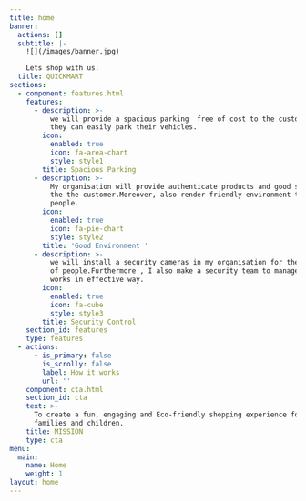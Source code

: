 ```yaml
---
title: home
banner:
  actions: []
  subtitle: |-
    ![](/images/banner.jpg)

    Lets shop with us.
  title: QUICKMART
sections:
  - component: features.html
    features:
      - description: >-
          we will provide a spacious parking  free of cost to the customer which
          they can easily park their vehicles.
        icon:
          enabled: true
          icon: fa-area-chart
          style: style1
        title: Spacious Parking
      - description: >-
          My organisation will provide authenticate products and good service to
          the the customer.Moreover, also render friendly environment to the
          people.
        icon:
          enabled: true
          icon: fa-pie-chart
          style: style2
        title: 'Good Environment '
      - description: >-
          we will install a security cameras in my organisation for the safety
          of people.Furthermore , I also make a security team to manage all the
          works in effective way.
        icon:
          enabled: true
          icon: fa-cube
          style: style3
        title: Security Control
    section_id: features
    type: features
  - actions:
      - is_primary: false
        is_scrolly: false
        label: How it works
        url: ''
    component: cta.html
    section_id: cta
    text: >-
      To create a fun, engaging and Eco-friendly shopping experience for
      families and children.
    title: MISSION
    type: cta
menu:
  main:
    name: Home
    weight: 1
layout: home
---
```


